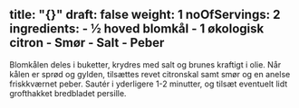 title: "{}"
draft: false
weight: 1
noOfServings: 2
ingredients:
	- ½ hoved blomkål
	- 1 økologisk citron
	- Smør
	- Salt
	- Peber
---

Blomkålen deles i buketter, krydres med salt og brunes kraftigt i olie.
Når kålen er sprød og gylden, tilsættes revet citronskal samt smør og en
anelse friskkværnet peber. Sautér i yderligere 1-2 minutter, og tilsæt
eventuelt lidt grofthakket bredbladet persille.

